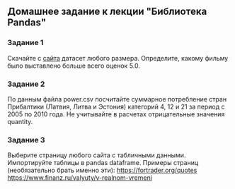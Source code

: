 ## Домашнее задание к лекции "Библиотека Pandas"
### Задание 1
Скачайте с [сайта](https://grouplens.org/datasets/movielens/) датасет любого размера. Определите, какому фильму было выставлено больше всего оценок 5.0.
### Задание 2
По данным файла power.csv посчитайте суммарное потребление стран Прибалтики (Латвия, Литва и Эстония) категорий 4, 12 и 21 за период с 2005 по 2010 года. Не учитывайте в расчетах отрицательные значения quantity.
### Задание 3
Выберите страницу любого сайта с табличными данными. Импортируйте таблицы в pandas dataframe.
Примеры страниц (необязательно брать именно эти):
https://fortrader.org/quotes \
https://www.finanz.ru/valyuty/v-realnom-vremeni